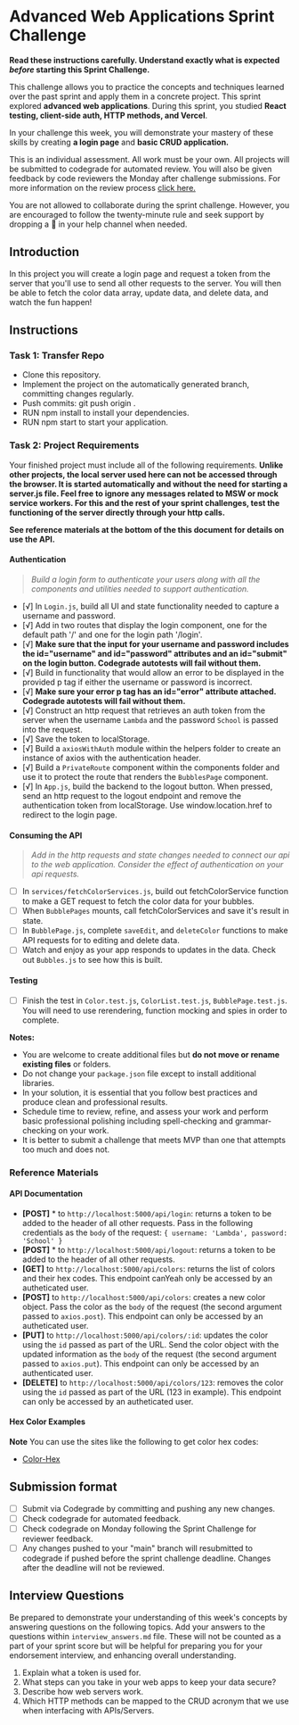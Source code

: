 # Advanced Web Applications Sprint Challenge

**Read these instructions carefully. Understand exactly what is expected _before_ starting this Sprint Challenge.**

This challenge allows you to practice the concepts and techniques learned over the past sprint and apply them in a concrete project. This sprint explored **advanced web applications**. During this sprint, you studied **React testing, client-side auth, HTTP methods, and Vercel**.

In your challenge this week, you will demonstrate your mastery of these skills by creating **a login page** and **basic CRUD application.**

This is an individual assessment. All work must be your own. All projects will be submitted to codegrade for automated review. You will also be given feedback by code reviewers the Monday after challenge submissions. For more information on the review process [click here.](https://www.notion.so/lambdaschool/How-to-View-Feedback-in-CodeGrade-c5147cee220c4044a25de28bcb6bb54a)

You are not allowed to collaborate during the sprint challenge. However, you are encouraged to follow the twenty-minute rule and seek support by dropping a :wave: in your help channel when needed.

## Introduction

In this project you will create a login page and request a token from the server that you'll use to send all other requests to the server. You will then be able to fetch the color data array, update data, and delete data, and watch the fun happen!

## Instructions

### Task 1: Transfer Repo

- Clone this repository.
- Implement the project on the automatically generated <firstName-lastName> branch, committing changes regularly.
- Push commits: git push origin <firstName-lastName>.
- RUN npm install to install your dependencies.
- RUN npm start to start your application.

### Task 2: Project Requirements

Your finished project must include all of the following requirements. **Unlike other projects, the local server used here can not be accessed through the browser. It is started automatically and without the need for starting a server.js file. Feel free to ignore any messages related to MSW or mock service workers. For this and the rest of your sprint challenges, test the functioning of the server directly through your http calls.**

**See reference materials at the bottom of the this document for details on use the API.**

#### Authentication

> _Build a login form to authenticate your users along with all the components and utilities needed to support authentication._

- [√] In `Login.js`, build all UI and state functionality needed to capture a username and password.
- [√] Add in two routes that display the login component, one for the default path '/' and one for the login path '/login'.
- [√] **Make sure that the input for your username and password includes the id="username" and id="password" attributes and an id="submit" on the login button. Codegrade autotests will fail without them.**
- [√] Build in functionality that would allow an error to be displayed in the provided p tag if either the username or password is incorrect.
- [√] **Make sure your error p tag has an id="error" attribute attached. Codegrade autotests will fail without them.**
- [√] Construct an http request that retrieves an auth token from the server when the username `Lambda` and the password `School` is passed into the request.
- [√] Save the token to localStorage.
- [√] Build a `axiosWithAuth` module within the helpers folder to create an instance of axios with the authentication header.
- [√] Build a `PrivateRoute` component within the components folder and use it to protect the route that renders the `BubblesPage` component.
- [√] In `App.js`, build the backend to the logout button. When pressed, send an http request to the logout endpoint and remove the authentication token from localStorage. Use window.location.href to redirect to the login page.

#### Consuming the API

> _Add in the http requests and state changes needed to connect our api to the web application. Consider the effect of authentication on your api requests._

- [ ] In `services/fetchColorServices.js`, build out fetchColorService function to make a GET request to fetch the color data for your bubbles.
- [ ] When `BubblePages` mounts, call fetchColorServices and save it's result in state.
- [ ] In `BubblePage.js`, complete `saveEdit`, and `deleteColor` functions to make API requests for to editing and delete data.
- [ ] Watch and enjoy as your app responds to updates in the data. Check out `Bubbles.js` to see how this is built.

#### Testing

- [ ] Finish the test in `Color.test.js`, `ColorList.test.js`, `BubblePage.test.js`. You will need to use rerendering, function mocking and spies in order to complete.

**Notes:**

- You are welcome to create additional files but **do not move or rename existing files** or folders.
- Do not change your `package.json` file except to install additional libraries.
- In your solution, it is essential that you follow best practices and produce clean and professional results.
- Schedule time to review, refine, and assess your work and perform basic professional polishing including spell-checking and grammar-checking on your work.
- It is better to submit a challenge that meets MVP than one that attempts too much and does not.

### Reference Materials

#### API Documentation

- **[POST]** \* to `http://localhost:5000/api/login`: returns a token to be added to the header of all other requests. Pass in the following credentials as the `body` of the request: `{ username: 'Lambda', password: 'School' }`
- **[POST]** \* to `http://localhost:5000/api/logout`: returns a token to be added to the header of all other requests.
- **[GET]** to `http://localhost:5000/api/colors`: returns the list of colors and their hex codes. This endpoint canYeah only be accessed by an autheticated user.
- **[POST]** to `http://localhost:5000/api/colors`: creates a new color object. Pass the color as the `body` of the request (the second argument passed to `axios.post`). This endpoint can only be accessed by an autheticated user.
- **[PUT]** to `http://localhost:5000/api/colors/:id`: updates the color using the `id` passed as part of the URL. Send the color object with the updated information as the `body` of the request (the second argument passed to `axios.put`). This endpoint can only be accessed by an authenticated user.
- **[DELETE]** to `http://localhost:5000/api/colors/123`: removes the color using the `id` passed as part of the URL (123 in example). This endpoint can only be accessed by an autheticated user.

#### Hex Color Examples

**Note** You can use the sites like the following to get color hex codes:

- [Color-Hex](https://www.color-hex.com/)

## Submission format

- [ ] Submit via Codegrade by committing and pushing any new changes.
- [ ] Check codegrade for automated feedback.
- [ ] Check codegrade on Monday following the Sprint Challenge for reviewer feedback.
- [ ] Any changes pushed to your "main" branch will resubmitted to codegrade if pushed before the sprint challenge deadline. Changes after the deadline will not be reviewed.

## Interview Questions

Be prepared to demonstrate your understanding of this week's concepts by answering questions on the following topics. Add your answers to the questions within `interview_answers.md` file. These will not be counted as a part of your sprint score but will be helpful for preparing you for your endorsement interview, and enhancing overall understanding.

1. Explain what a token is used for.
2. What steps can you take in your web apps to keep your data secure?
3. Describe how web servers work.
4. Which HTTP methods can be mapped to the CRUD acronym that we use when interfacing with APIs/Servers.
